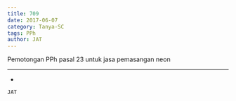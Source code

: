 ```yaml
---
title: 709
date: 2017-06-07
category: Tanya-SC
tags: PPh
author: JAT
---
```


Pemotongan PPh pasal 23 untuk jasa pemasangan neon

---

-

`JAT`
